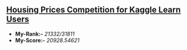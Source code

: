 ## [Housing Prices Competition for Kaggle Learn Users](https://www.kaggle.com/c/home-data-for-ml-course)

* **My-Rank:-** *21332/31811*
* **My-Score:-** *20928.54621*
